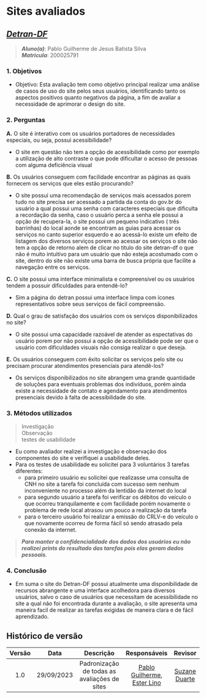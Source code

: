 # **Sites avaliados**

## [_Detran-DF_](https://portal.detran.df.gov.br/#/home)

> **_Aluno(a)_**: Pablo Guilherme de Jesus Batista Silva  
> **_Matricula_**: 200025791

### **1. Objetivos**

* Objetivo: Esta avaliação tem como objetivo principal realizar uma análise de casos de uso do site pelos seus usuários, identificando tanto os aspectos positivos quanto negativos da página, a fim de avaliar a necessidade de aprimorar o design do site.

### **2. Perguntas**

**A.** O site é interativo com os usuários portadores de necessidades especiais, ou seja, possui acessibilidade?  

* O site em questão não tem a opção de acessibilidade como por exemplo a utilização de alto contraste o que pode dificultar o acesso de pessoas com alguma deficiência visual

**B.** Os usuários conseguem com facilidade encontrar as páginas as quais fornecem os serviços que eles estão procurando?

* O site possui uma recomendação de serviços mais acessados porem tudo no site precisa ser acessado a partida da conta do gov.br do usuário a qual possui uma senha com caracteres especiais que dificulta a recordação da senha, caso o usuário perca a senha ele possui a opção de recupera-la, o site possui um pequeno indicativo ( três barrinhas) do local aonde se encontram as guias para acessar os serviços no canto superior esquerdo e ao acessá-lo existe um efeito de listagem dos diversos serviços porem ao acessar os serviços o site não tem a opção de retorno alem de clicar no titulo do site detran-df o que não é muito intuitivo para um usuário que não esteja acostumado com o site, dentro do site não existe uma barra de busca própria que facilite a navegação entre os serviços.

**C.** O site possui uma interface minimalista e compreensível ou os usuários tendem a possuir dificuldades para entendê-lo?

* Sim a página do detran possui uma interface limpa com ícones representativos sobre seus serviços de fácil compreensão.

**D.** Qual o grau de satisfação dos usuários com os serviços disponibilizados no site?

* O site possui uma capacidade razoável de atender as espectativas do usuário porem por não possui a opção de acessibilidade pode ser que o usuário com dificuldades visuais não consiga realizar o que deseja.

**E.** Os usuários conseguem com êxito solicitar os serviços pelo site ou precisam procurar atendimentos presenciais para atendê-los?

* Os serviços disponibilizados no site abrangem uma grande quantidade de soluções para eventuais problemas dos indivíduos, porém ainda existe a necessidade de contato e agendamento para atendimentos presenciais devido à falta de acessibilidade do site.

### **3. Métodos utilizados**

> Investigação  
  Observação  
  testes de usabilidade

* Eu como avaliador realizei a investigação e observação dos componentes do site e verifiquei a usabilidade deles.
* Para os testes de usabilidade eu solicitei para 3 voluntários 3 tarefas diferentes:
  * para primeiro usuário eu solicitei que realizasse uma consulta de CNH no site a tarefa foi concluída com sucesso sem nenhum inconveniente no processo além da lentidão da internet do local
  * para segundo usuário a tarefa foi verificar os débitos do veículo o que ocorreu tranquilamente e com facilidade porém novamente o problema de rede local atrasou um pouco a realização da tarefa
  * para o terceiro usuário foi realizar a emissão do CRLV-e do veículo o que novamente ocorreu de forma fácil só sendo atrasado pela conexão da internet.

> **_Para manter a confidencialidade dos dados dos usuários eu não realizei prints do resultado das tarefas pois elas geram dados pessoais._**

### **4. Conclusão**

* Em suma o site do Detran-DF possui atualmente uma disponibilidade de recursos abrangente e uma interface acolhedora para diversos usuários, salvo o caso de usuários que necessitam de acessibilidade no site a qual não foi encontrada durante a avaliação, o site apresenta uma maneira facil de realizar as tarefas exigidas de maneira clara e de fácil aprendizado.

## Histórico de versão

| Versão |    Data    |                  Descrição                   |      Responsáveis      |    Revisor    |
| :----: | :--------: | :------------------------------------------: | :--------------------: | :-----------: |
|  1.0   | 29/09/2023 | Padronização de todas as avaliações de sites | [Pablo Guilherme](https://github.com/PabloGJBS), [Ester Lino](https://github.com/esteerlino) | [Suzane Duarte](https://github.com/suzaneduarte) |
